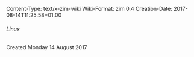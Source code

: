 Content-Type: text/x-zim-wiki
Wiki-Format: zim 0.4
Creation-Date: 2017-08-14T11:25:58+01:00

###### Linux ######
Created Monday 14 August 2017


